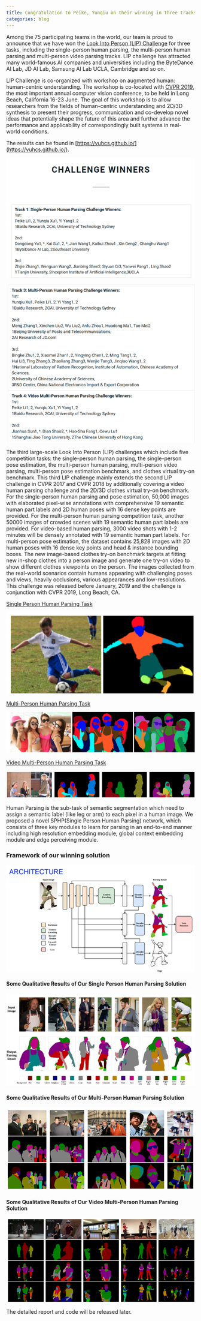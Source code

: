```yaml
---
title: Congratulation to Peike, Yunqiu on their winning in three tracks in LIP.
categories: blog
---
```


Among the 75 participating teams in the world, our team is proud to announce that we have won the [Look Into Person (LIP) Challenge](https://vuhcs.github.io/) for three tasks, including the single-person human parsing, the multi-person human parsing and multi-person video parsing tracks.
LIP challenge has attracted many world-famous AI companies and universities including the ByteDance AI Lab, JD AI Lab, Samsung AI Lab UCLA, Cambridge and so on.


LIP Challenge is co-organized with workshop on augmented human: human-centric understanding. The workshop is co-located with [CVPR 2019](http://cvpr2019.thecvf.com/), the most important annual computer vision conference, to be held in Long Beach, California 16-23 June.
The goal of this workshop is to allow researchers from the fields of human-centric understanding and 2D/3D synthesis to present their progress, communication and co-develop novel ideas that potentially shape the future of this area and further advance the performance and applicability of correspondingly built systems in real-world conditions.

The results can be found in [https://vuhcs.github.io/](https://vuhcs.github.io/).

![alt text](/images/post/human_parsing1.png "Logo Title Text 1")

![alt text](/images/post/human_parsing2.png "Logo Title Text 1")


The third large-scale Look Into Person (LIP) challenges which include five competition tasks: the single-person human parsing, the single-person pose estimation, the multi-person human parsing, multi-person video parsing, multi-person pose estimation benchmark, and clothes virtual try-on benchmark. This third LIP challenge mainly extends the second LIP challenge in CVPR 2017 and CVPR 2018 by additionally covering a video human parsing challenge and the 2D/3D clothes virtual try-on benchmark. For the single-person human parsing and pose estimation, 50,000 images with elaborated pixel-wise annotations with comprehensive 19 semantic human part labels and 2D human poses with 16 dense key points are provided. For the multi-person human parsing competition task, another 50000 images of crowded scenes with 19 semantic human part labels are provided. For video-based human parsing, 3000 video shots with 1-2 minutes will be densely annotated with 19 semantic human part labels. For multi-person pose estimation, the dataset contains 25,828 images with 2D human poses with 16 dense key points and head & instance bounding boxes. The new image-based clothes try-on benchmark targets at fitting new in-shop clothes into a person image and generate one try-on video to show different clothes viewpoints on the person. The images collected from the real-world scenarios contain humans appearing with challenging poses and views, heavily occlusions, various appearances and low-resolutions. This challenge was released before January, 2019 and the challenge is conjunction with CVPR 2019, Long Beach, CA.


[Single Person Human Parsing Task](http://sysu-hcp.net/lip/parsingchallenge.php)

![alt text](/images/post/human_parsing3.png "Logo Title Text 1")

[Multi-Person Human Parsing Task](http://sysu-hcp.net/lip/mparsing_challenge.php)

![alt text](/images/post/human_parsing4.png "Logo Title Text 1")

[Video Multi-Person Human Parsing Task](http://sysu-hcp.net/lip/video_parsing.php)

![alt text](/images/post/human_parsing5.png "Logo Title Text 1")


Human Parsing is the sub-task of semantic segmentation which need to assign a semantic label (like leg or arm) to each pixel in a human image. We proposed a novel SPHP(Single Person Human Parsing) network, which consists of three key modules to learn for parsing in an end-to-end manner including high resolution embedding module, global context embedding module and edge perceiving module.

### Framework of our winning solution

![alt text](/images/post/human_parsing6.png "Logo Title Text 1")


#### Some Qualitative Results of Our Single Person Human Parsing Solution

![alt text](/images/post/human_parsing7.png "Logo Title Text 1")


#### Some Qualitative Results of Our Multi-Person Human Parsing Solution

![alt text](/images/post/human_parsing8.png "Logo Title Text 1")

#### Some Qualitative Results of Our Video Multi-Person Human Parsing Solution

![alt text](/images/post/human_parsing9.png "Logo Title Text 1")

The detailed report and code will be released later.
